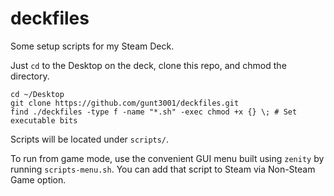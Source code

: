 # deckfiles

Some setup scripts for my Steam Deck.

Just `cd` to the Desktop on the deck, clone this repo, and chmod the directory.

```shell
cd ~/Desktop
git clone https://github.com/gunt3001/deckfiles.git
find ./deckfiles -type f -name "*.sh" -exec chmod +x {} \; # Set executable bits
```

Scripts will be located under `scripts/`.

To run from game mode, use the convenient GUI menu built using `zenity` by running `scripts-menu.sh`. You can add that script to Steam via Non-Steam Game option.